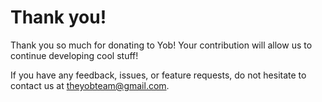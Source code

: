 # Thank you!
Thank you so much for donating to Yob!  Your contribution will allow us to continue developing cool stuff!

If you have any feedback, issues, or feature requests, do not hesitate to contact us at [theyobteam@gmail.com](mailto:theyobteam@gmail.com).